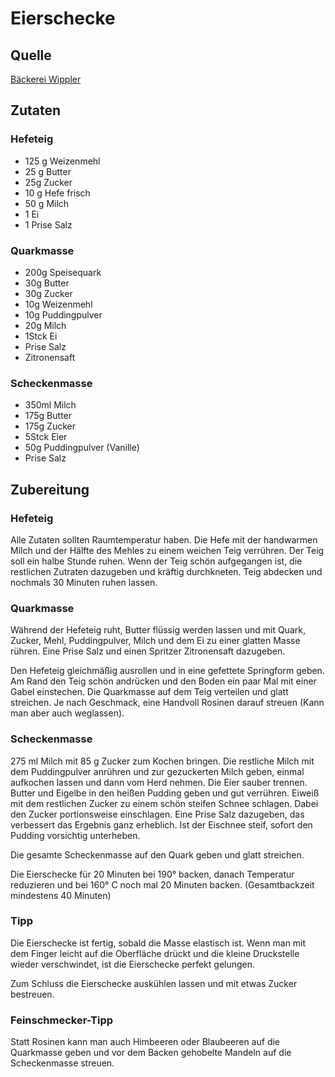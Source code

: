 

# Eierschecke

## Quelle
[B&auml;ckerei Wippler](http://www.baeckerei-wippler.de/index.php?lang=de&node=eierschecke-michael-wippler)

## Zutaten

### Hefeteig

- 125 g Weizenmehl
- 25 g Butter
- 25g Zucker
- 10 g Hefe frisch
- 50 g Milch
- 1 Ei
- 1 Prise Salz

### Quarkmasse

- 200g Speisequark
- 30g Butter
- 30g Zucker
- 10g Weizenmehl
- 10g Puddingpulver
- 20g Milch
- 1Stck Ei
- Prise Salz
- Zitronensaft

### Scheckenmasse

- 350ml Milch
- 175g Butter
- 175g Zucker
- 5Stck Eier
- 50g Puddingpulver (Vanille)
- Prise Salz


## Zubereitung


### Hefeteig

Alle Zutaten sollten Raumtemperatur haben.
Die Hefe mit der handwarmen Milch und der Hälfte des Mehles zu einem weichen Teig verrühren.
Der Teig soll ein halbe Stunde ruhen. Wenn der Teig schön aufgegangen ist, die restlichen Zutraten dazugeben und kräftig durchkneten. Teig abdecken und nochmals 30 Minuten ruhen lassen.

### Quarkmasse

Während der Hefeteig ruht, Butter flüssig werden lassen und mit Quark, Zucker, Mehl, Puddingpulver, Milch und dem Ei zu einer glatten Masse rühren.
Eine Prise Salz und einen Spritzer Zitronensaft dazugeben.

Den Hefeteig gleichmäßig ausrollen und in eine gefettete Springform geben.
Am Rand den Teig schön andrücken und den Boden ein paar Mal mit einer Gabel einstechen. Die Quarkmasse auf dem Teig verteilen und glatt streichen. Je nach Geschmack, eine Handvoll Rosinen darauf streuen (Kann man aber auch weglassen).

### Scheckenmasse

275 ml Milch mit 85 g Zucker zum Kochen bringen.
Die restliche Milch mit dem Puddingpulver anrühren und zur gezuckerten Milch geben, einmal aufkochen lassen und dann vom Herd nehmen.
Die Eier sauber trennen.
Butter und Eigelbe in den heißen Pudding geben und gut verrühren.
Eiweiß mit dem restlichen Zucker zu einem schön steifen Schnee schlagen.
Dabei den Zucker portionsweise einschlagen. Eine Prise Salz dazugeben, das verbessert das Ergebnis ganz erheblich. Ist der Eischnee steif, sofort den Pudding vorsichtig unterheben.

Die gesamte Scheckenmasse auf den Quark geben und glatt streichen.

Die Eierschecke für 20 Minuten bei 190° backen, danach Temperatur reduzieren und bei 160° C noch mal 20 Minuten backen.
(Gesamtbackzeit mindestens 40 Minuten)

### Tipp

Die Eierschecke ist fertig, sobald die Masse elastisch ist.
Wenn man mit dem Finger leicht auf die Oberfläche drückt und die kleine Druckstelle wieder verschwindet, ist die Eierschecke perfekt gelungen.

Zum Schluss die Eierschecke auskühlen lassen und mit etwas Zucker bestreuen.

### Feinschmecker-Tipp

Statt Rosinen kann man auch Himbeeren oder Blaubeeren auf die Quarkmasse geben und vor dem Backen gehobelte Mandeln auf die Scheckenmasse streuen.


